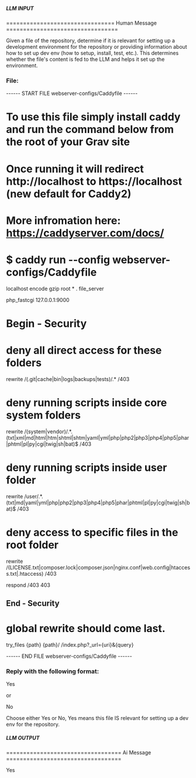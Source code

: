 ##### LLM INPUT #####
================================ Human Message =================================

Given a file of the repository, determine if it is relevant for setting up a development environment for the repository or providing information about how to set up dev env (how to setup, install, test, etc.). This determines whether the file's content is fed to the LLM and helps it set up the environment.

### File:
------ START FILE webserver-configs/Caddyfile ------
# To use this file simply install caddy and run the command below from the root of your Grav site
# Once running it will redirect http://localhost to https://localhost (new default for Caddy2)
# More infromation here: https://caddyserver.com/docs/
#
# $ caddy run --config webserver-configs/Caddyfile

localhost
encode gzip
root * .
file_server

php_fastcgi 127.0.0.1:9000

# Begin - Security
# deny all direct access for these folders
rewrite /(\.git|cache|bin|logs|backups|tests)/.* /403

# deny running scripts inside core system folders
rewrite /(system|vendor)/.*\.(txt|xml|md|html|htm|shtml|shtm|yaml|yml|php|php2|php3|php4|php5|phar|phtml|pl|py|cgi|twig|sh|bat)$ /403

# deny running scripts inside user folder
rewrite /user/.*\.(txt|md|yaml|yml|php|php2|php3|php4|php5|phar|phtml|pl|py|cgi|twig|sh|bat)$ /403

# deny access to specific files in the root folder
rewrite /(LICENSE\.txt|composer\.lock|composer\.json|nginx\.conf|web\.config|htaccess\.txt|\.htaccess) /403

respond /403 403
## End - Security

# global rewrite should come last.
try_files {path} {path}/ /index.php?_url={uri}&{query}

------ END FILE webserver-configs/Caddyfile ------

### Reply with the following format:

<rel>Yes</rel>

or

<rel>No</rel>

Choose either Yes or No, Yes means this file IS relevant for setting up a dev env for the repository.

##### LLM OUTPUT #####
================================== Ai Message ==================================

<rel>Yes</rel>